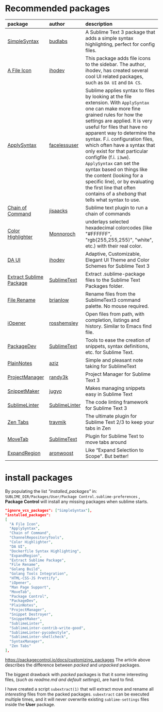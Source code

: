 # Recommended packages
package | author | description
:------ |:------ |:-----------
[SimpleSyntax](https://github.com/budlabs/SimpleSyntax) | [budlabs](https://github.com/budlabs) | A Sublime Text 3 package that adds a simple syntax highlighting, perfect for config files.
[A File Icon](https://github.com/ihodev/a-file-icon) | [ihodev](https://github.com/ihodev) | This package adds file icons to the sidebar. The author, ihodev, has created several cool UI related packages, such as `DA UI` and `DA CS`. 
[ApplySyntax](https://github.com/facelessuser/ApplySyntax) | [facelessuser](https://github.com/facelessuser) | Sublime applies syntax to files by looking at the file extension. With `ApplySyntax` one can make more fine grained rules for how the settings are applied. It is very useful for files that have no apparent way to determine the syntax. F.i. configuration files, which often have a syntax that only exist for that particular configfile (f.i. `i3wm`). `ApplySyntax` can set the syntax based on things like the content (looking for a specific line), or by evaluating the first line that often contains of a *shebang* that tells what syntax to use.
[Chain of Command](https://github.com/jisaacks/ChainOfCommand) | [jisaacks](https://github.com/jisaacks) | Sublime text plugin to run a chain of commands
[Color Highlighter](https://github.com/Monnoroch/ColorHighlighter) | [Monnoroch](https://github.com/Monnoroch/ColorHighlighter) | underlays selected hexadecimal colorcodes (like "#FFFFFF", "rgb(255,255,255)", "white", etc.) with their real color.
[DA UI](https://github.com/ihodev/sublime-da-ui) | [ihodev](https://github.com/ihodev) | Adaptive, Customizable, Elegant UI Theme and Color Schemes for Sublime Text 3
[Extract Sublime Package](https://github.com/SublimeText/ExtractSublimePackage) | [SublimeText](https://github.com/SublimeText) | Extract .sublime-package files to the Sublime Text Packages folder.
[File Rename](https://github.com/brianlow/FileRename) | [brianlow](https://github.com/brianlow) | Rename files from the SublimeText3 command palette. No mouse required.
[iOpener](https://github.com/rosshemsley/iOpener) | [rosshemsley](https://github.com/rosshemsley) | Open files from path, with completion, listings and history. Similar to Emacs find file.
[PackageDev](https://github.com/SublimeText/PackageDev) | [SublimeText](https://github.com/SublimeText) | Tools to ease the creation of snippets, syntax definitions, etc. for Sublime Text.
[PlainNotes](https://github.com/aziz/PlainNotes) | [aziz](https://github.com/aziz) | Simple and pleasant note taking for SublimeText
[ProjectManager](https://github.com/randy3k/ProjectManager) | [randy3k](https://github.com/randy3k) | Project Manager for Sublime Text 3
[SnippetMaker](https://github.com/jugyo/SublimeSnippetMaker) | [jugyo](https://github.com/jugyo) | Makes managing snippets easy in Sublime Text
[SublimeLinter](http://www.sublimelinter.com/en/stable/) | [SublimeLinter](https://github.com/SublimeLinter) | The code linting framework for Sublime Text 3
[Zen Tabs](https://github.com/travmik/ZenTabs) | [travmik](https://github.com/travmik) | The ultimate plugin for Sublime Text 2/3 to keep your tabs in Zen
[MoveTab](https://github.com/SublimeText/MoveTab) | [SublimeText](https://github.com/SublimeText) | Plugin for Sublime Text to move tabs around
[ExpandRegion](https://github.com/aronwoost/sublime-expand-region)|[aronwoost](https://github.com/aronwoost)|Like “Expand Selection to Scope”. But better!

# install packages

By populating the list *"installed_packages"* in: 
`SUBLIME_DIR/Packages/User/Package Control.sublime-preferences`  , **Package Control** will install any missing packages when sublime starts.


``` JSON
"ignore_vcs_packages": ["SimpleSyntax"],
"installed_packages":
[
  "A File Icon",
  "ApplySyntax",
  "Chain of Command",
  "ChannelRepositoryTools",
  "Color Highlighter",
  "DA UI",
  "Dockerfile Syntax Highlighting",
  "ExpandRegion",
  "Extract Sublime Package",
  "File Rename",
  "Golang Build",
  "Golang Tools Integration",
  "HTML-CSS-JS Prettify",
  "iOpener",
  "Man Page Support",
  "MoveTab",
  "Package Control",
  "PackageDev",
  "PlainNotes",
  "ProjectManager",
  "Snippet Destroyer",
  "SnippetMaker",
  "SublimeLinter",
  "SublimeLinter-contrib-write-good",
  "SublimeLinter-pycodestyle",
  "SublimeLinter-shellcheck",
  "SyntaxManager",
  "Zen Tabs"
],
```

https://packagecontrol.io/docs/customizing_packages
The article above describes the difference between *packed* and *unpacked* packages.  

The biggest drawback with *packed* packages is that it some interesting files, (*such as readme.md and default settings*), are hard to find.  

I have created a script `subextract(1)` that will extract move and rename all *interesting* files from the packed packages. `subextract` can be executed multiple times, and it will never overwrite existing `sublime-settings` files inside the **User** package.  
